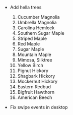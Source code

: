 
- Add hella trees  
    1. Cucumber Magnolia
    2. Umbrella Magnolia
    3. Carolina Hemlock
    4. Southern Sugar Maple
    5. Striped  Maple
    6. Red Maple
    7. Sugar Maple
    8. Mountain Maple
    9. Mimosa, Silktree
    10. Yellow Birch
    11. Pignut Hickory
    12. Shagbark Hickory
    13. Mockernut Hickory
    14. Eastern Redbud
    15. Bigfruit Hawthorn
    16. American Beech


- Fix swipe events in desktop